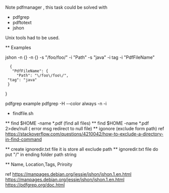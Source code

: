 Note pdfmanager , this task could be solved with

* pdfgrep
* pdftotext
* jshon

Unix tools had to be used.	



** Examples

jshon -n {} -n {} -s "/foo/foo/" -i "Path"  -s "java" -i tag -i "PdfFileName"

      {
       "PdfFileName": {
         "Path": "\/foo\/foo\/",
  	 "tag": "java"
	 }
}

pdfgrep example
pdfgrep -H --color always -n -i <pattern> <pdffile>

* findfile.sh

** find $HOME -name \*.pdf (find all files)
** find $HOME -name \*.pdf 2>dev/null ( error msg redirect to null file)
** igonore (exclude form path)
ref https://stackoverflow.com/questions/4210042/how-to-exclude-a-directory-in-find-command

** create ignoredir.txt file it is store all exclude path
** ignoredir.txt file do put "/" in ending folder path string

** Name, Location,Tags, Priroity




ref
https://manpages.debian.org/jessie/jshon/jshon.1.en.html
https://manpages.debian.org/jessie/jshon/jshon.1.en.html
https://pdfgrep.org/doc.html
